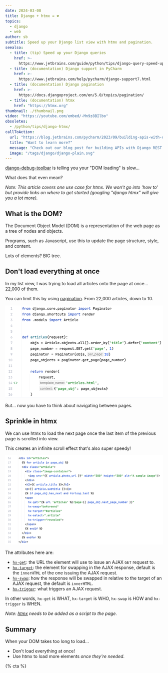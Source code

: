 ```yaml
---
date: 2024-03-08
title: Django + htmx = ❤️
topics:
  - django
  - web
author: sb
subtitle: Speed up your Django list view with htmx and pagination.
seealso:
  - title: (tip) Speed up your Django queries
    href: >-
      https://www.jetbrains.com/guide/python/tips/django-query-speed-up/
  - title: (documentation) Django support in PyCharm
    href: >-
      https://www.jetbrains.com/help/pycharm/django-support7.html
  - title: (documentation) Django pagination
    href: >-
      https://docs.djangoproject.com/en/5.0/topics/pagination/
  - title: (documentation) htmx
    href: "https://htmx.org"
thumbnail: ./thumbnail.png
video: "https://youtube.com/embed/-Mn9z8BIlbo"
obsoletes:
  - /python/tips/django-htmx/
callToAction:
  url: "https://blog.jetbrains.com/pycharm/2023/09/building-apis-with-django-rest-framework/"
  title: "Want to learn more?"
  message: "Check out our blog post for building APIs with Django REST Framework"
  image: "/tags/django/django-plain.svg"
---
```


[django-debug-toolbar](https://django-debug-toolbar.readthedocs.io/en/latest/installation.html) is telling you your "DOM loading" is slow...

What does that even mean?

_Note: This article covers one use case for htmx. We won't go into 'how to' but provide links on where to get started (googling "django htmx" will give you a lot more)._

## What is the DOM?

The Document Object Model (DOM) is a representation of the web page as a tree of nodes and objects.

Programs, such as Javascript, use this to update the page structure, style, and content.

Lots of elements? BIG tree.

## Don't load everything at once

In my list view, I was trying to load all articles onto the page at once... 22,000 of them.

You can limit this by using [pagination](https://docs.djangoproject.com/en/5.0/topics/pagination/). From 22,000 articles, down to 10.

![list view with pagination](code/view.png)

But... now you have to think about navigating between pages.

## Sprinkle in htmx

We can use htmx to load the next page once the last item of the previous page is scrolled into view.

This creates an infinite scroll effect that's also super speedy!

![template updated with htmx](code/template.png)

The attributes here are:

- [`hx-get`](https://htmx.org/attributes/hx-get/): the URL the element will use to issue an AJAX `GET` request to.
- [`hx-target`](https://htmx.org/attributes/hx-target/): the element for swapping in the AJAX response, default is the `innerHTML` of the one issuing the AJAX request.
- [`hx-swap`](https://htmx.org/attributes/hx-swap/): how the response will be swapped in relative to the target of an AJAX request, the default is `innerHTML`.
- [`hx-trigger`](https://htmx.org/attributes/hx-trigger/): what triggers an AJAX request.

In other words, `hx-get` is WHAT, `hx-target` is WHO, `hx-swap` is HOW and `hx-trigger` is WHEN.

_Note: [htmx](https://htmx.org) needs to be added as a script to the page._

## Summary

When your DOM takes too long to load...

- Don't load everything at once!
- Use htmx to load more elements _once they're needed_.

{% cta %}
